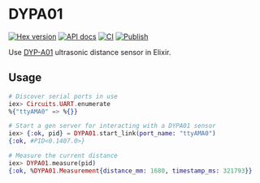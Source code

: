 # DYPA01

[![Hex version](https://img.shields.io/hexpm/v/dypa01.svg 'Hex version')](https://hex.pm/packages/dypa01)
[![API docs](https://img.shields.io/hexpm/v/dypa01.svg?label=docs 'API docs')](https://hexdocs.pm/dypa01)
[![CI](https://github.com/mnishiguchi/dypa01/actions/workflows/ci.yml/badge.svg)](https://github.com/mnishiguchi/dypa01/actions/workflows/ci.yml)
[![Publish](https://github.com/mnishiguchi/dypa01/actions/workflows/publish.yml/badge.svg)](https://github.com/mnishiguchi/dypa01/actions/workflows/publish.yml)

Use [DYP-A01](https://www.adafruit.com/product/4664) ultrasonic distance sensor in Elixir.

## Usage

```elixir
# Discover serial ports in use
iex> Circuits.UART.enumerate
%{"ttyAMA0" => %{}}

# Start a gen server for interacting with a DYPA01 sensor
iex> {:ok, pid} = DYPA01.start_link(port_name: "ttyAMA0")
{:ok, #PID<0.1407.0>}

# Measure the current distance
iex> DYPA01.measure(pid)
{:ok, %DYPA01.Measurement{distance_mm: 1680, timestamp_ms: 321793}}
```
